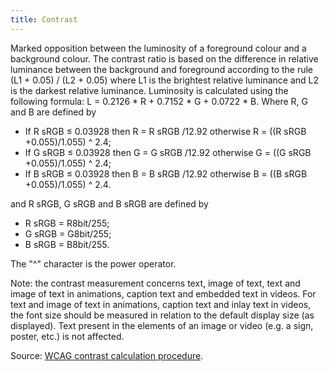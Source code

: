 ```yaml
---
title: Contrast
---
```


Marked opposition between the luminosity of a foreground colour and a background colour.
The contrast ratio is based on the difference in relative luminance between the background and foreground according to the rule
(L1 + 0.05) / (L2 + 0.05) where L1 is the brightest relative luminance and L2 is the darkest relative luminance. Luminosity is calculated using the following formula: L = 0.2126 \* R + 0.7152 \* G + 0.0722 \* B. Where R, G and B are defined by

- If R sRGB ≤ 0.03928 then R = R sRGB /12.92 otherwise R = ((R sRGB +0.055)/1.055) ^ 2.4;
- If G sRGB ≤ 0.03928 then G = G sRGB /12.92 otherwise G = ((G sRGB +0.055)/1.055) ^ 2.4;
- If B sRGB ≤ 0.03928 then B = B sRGB /12.92 otherwise B = ((B sRGB +0.055)/1.055) ^ 2.4.

and R sRGB, G sRGB and B sRGB are defined by

- R sRGB = R8bit/255;
- G sRGB = G8bit/255;
- B sRGB = B8bit/255.

The "^" character is the power operator.

Note: the contrast measurement concerns text, image of text, text and image of text in animations, caption text and embedded text in videos. For text and image of text in animations, caption text and inlay text in videos, the font size should be measured in relation to the default display size (as displayed). Text present in the elements of an image or video (e.g. a sign, poster, etc.) is not affected.

Source: [WCAG contrast calculation procedure](https://www.w3.org/WAI/WCAG21/Techniques/general/G18#procedure).

